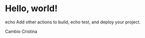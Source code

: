 # Hello, world!
echo Add other actions to build,
echo test, and deploy your project.

Cambio Cristina
